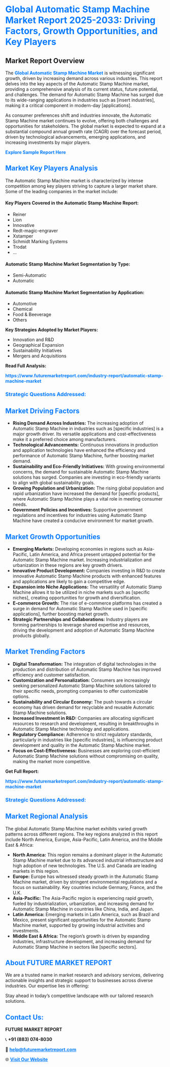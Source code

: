 <h1 style="color: #007BFF;">Global Automatic Stamp Machine Market Report 2025-2033: Driving Factors, Growth Opportunities, and Key Players</h1>

<section id="overview">
<h2>Market Report Overview</h2>
<p>The <a href="https://www.futuremarketreport.com/industry-report/automatic-stamp-machine-market" style="color: #007BFF; text-decoration: none;"><strong>Global Automatic Stamp Machine Market</strong></a> is witnessing significant growth, driven by increasing demand across various industries. This report delves into the key aspects of the Automatic Stamp Machine market, providing a comprehensive analysis of its current status, future potential, and challenges. The demand for Automatic Stamp Machine has surged due to its wide-ranging applications in industries such as [insert industries], making it a critical component in modern-day [applications].</p>
<p>As consumer preferences shift and industries innovate, the Automatic Stamp Machine market continues to evolve, offering both challenges and opportunities for stakeholders. The global market is expected to expand at a substantial compound annual growth rate (CAGR) over the forecast period, driven by technological advancements, emerging applications, and increasing investments by major players.</p>
</section>

<section id="overview">
<p><a href="https://www.futuremarketreport.com/request-sample/reportId=96599" style="color: #007BFF; text-decoration: none;"><strong>Explore Sample Report Here</strong></a></p>
</section>

<section id="key-players">
<h2 style="color: #007BFF;">Market Key Players Analysis</h2>
<p>The Automatic Stamp Machine market is characterized by intense competition among key players striving to capture a larger market share. Some of the leading companies in the market include:</p>
<h4>Key Players Covered in the Automatic Stamp Machine Report:</h4>
<ul><li>Reiner</li><li>Lion</li><li>Innovative</li><li>Redt-magic-engraver</li><li>Xstamper</li><li>Schmidt Marking Systems</li><li>Trodat</li><li>...</li></ul>
<h4>Automatic Stamp Machine Market Segmentation by Type:</h4>
<ul><li>Semi-Automatic</li><li>Automatic</li></ul>

<h4>Automatic Stamp Machine Market Segmentation by Application:</h4>
<ul><li>Automotive</li><li>Chemical</li><li>Food &amp; Beeverage</li><li>Others</li></ul>
<p><strong>Key Strategies Adopted by Market Players:</strong></p>
<ul>
<li>Innovation and R&D</li>
<li>Geographical Expansion</li>
<li>Sustainability Initiatives</li>
<li>Mergers and Acquisitions</li>
</ul>
</section>

<section>
<p><strong>Read Full Analysis: </strong></p><a href="https://www.futuremarketreport.com/industry-report/automatic-stamp-machine-market" style="color: #007BFF; text-decoration: none;"><strong>https://www.futuremarketreport.com/industry-report/automatic-stamp-machine-market</strong></a>
<h3 style="color: #007BFF;">Strategic Questions Addressed:</h3>
</section>

<section id="driving-factors">
<h2 style="color: #007BFF;">Market Driving Factors</h2>
<ul>
<li><strong>Rising Demand Across Industries:</strong> The increasing adoption of Automatic Stamp Machine in industries such as [specific industries] is a major growth driver. Its versatile applications and cost-effectiveness make it a preferred choice among manufacturers.</li>
<li><strong>Technological Advancements:</strong> Continuous innovations in production and application technologies have enhanced the efficiency and performance of Automatic Stamp Machine, further boosting market demand.</li>
<li><strong>Sustainability and Eco-Friendly Initiatives:</strong> With growing environmental concerns, the demand for sustainable Automatic Stamp Machine solutions has surged. Companies are investing in eco-friendly variants to align with global sustainability goals.</li>
<li><strong>Growing Population and Urbanization:</strong> The rising global population and rapid urbanization have increased the demand for [specific products], where Automatic Stamp Machine plays a vital role in meeting consumer needs.</li>
<li><strong>Government Policies and Incentives:</strong> Supportive government regulations and incentives for industries using Automatic Stamp Machine have created a conducive environment for market growth.</li>
</ul>
</section>

<section id="growth-opportunities">
<h2 style="color: #007BFF;">Market Growth Opportunities</h2>
<ul>
<li><strong>Emerging Markets:</strong> Developing economies in regions such as Asia-Pacific, Latin America, and Africa present untapped potential for the Automatic Stamp Machine market. Increasing industrialization and urbanization in these regions are key growth drivers.</li>
<li><strong>Innovative Product Development:</strong> Companies investing in R&D to create innovative Automatic Stamp Machine products with enhanced features and applications are likely to gain a competitive edge.</li>
<li><strong>Expansion into Niche Applications:</strong> The versatility of Automatic Stamp Machine allows it to be utilized in niche markets such as [specific niches], creating opportunities for growth and diversification.</li>
<li><strong>E-commerce Growth:</strong> The rise of e-commerce platforms has created a surge in demand for Automatic Stamp Machine used in [specific applications], further boosting market growth.</li>
<li><strong>Strategic Partnerships and Collaborations:</strong> Industry players are forming partnerships to leverage shared expertise and resources, driving the development and adoption of Automatic Stamp Machine products globally.</li>
</ul>
</section>

<section id="trending-factors">
<h2 style="color: #007BFF;">Market Trending Factors</h2>
<ul>
<li><strong>Digital Transformation:</strong> The integration of digital technologies in the production and distribution of Automatic Stamp Machine has improved efficiency and customer satisfaction.</li>
<li><strong>Customization and Personalization:</strong> Consumers are increasingly seeking personalized Automatic Stamp Machine solutions tailored to their specific needs, prompting companies to offer customizable options.</li>
<li><strong>Sustainability and Circular Economy:</strong> The push towards a circular economy has driven demand for recyclable and reusable Automatic Stamp Machine solutions.</li>
<li><strong>Increased Investment in R&D:</strong> Companies are allocating significant resources to research and development, resulting in breakthroughs in Automatic Stamp Machine technology and applications.</li>
<li><strong>Regulatory Compliance:</strong> Adherence to strict regulatory standards, particularly in industries like [specific industries], is influencing product development and quality in the Automatic Stamp Machine market.</li>
<li><strong>Focus on Cost-Effectiveness:</strong> Businesses are exploring cost-efficient Automatic Stamp Machine solutions without compromising on quality, making the market more competitive.</li>
</ul>
</section>

<section>
<p><strong>Get Full Report: </strong></p><a href="https://www.futuremarketreport.com/industry-report/automatic-stamp-machine-market" style="color: #007BFF; text-decoration: none;"><strong>https://www.futuremarketreport.com/industry-report/automatic-stamp-machine-market</strong></a>
<h3 style="color: #007BFF;">Strategic Questions Addressed:</h3>
</section>


<section id="regional-analysis">
<h2 style="color: #007BFF;">Market Regional Analysis</h2>
<p>The global Automatic Stamp Machine market exhibits varied growth patterns across different regions. The key regions analyzed in this report include North America, Europe, Asia-Pacific, Latin America, and the Middle East & Africa:</p>
<ul>
<li><strong>North America:</strong> This region remains a dominant player in the Automatic Stamp Machine market due to its advanced industrial infrastructure and high adoption of new technologies. The U.S. and Canada are leading markets in this region.</li>
<li><strong>Europe:</strong> Europe has witnessed steady growth in the Automatic Stamp Machine market, driven by stringent environmental regulations and a focus on sustainability. Key countries include Germany, France, and the U.K.</li>
<li><strong>Asia-Pacific:</strong> The Asia-Pacific region is experiencing rapid growth, fueled by industrialization, urbanization, and increasing demand for Automatic Stamp Machine in countries like China, India, and Japan.</li>
<li><strong>Latin America:</strong> Emerging markets in Latin America, such as Brazil and Mexico, present significant opportunities for the Automatic Stamp Machine market, supported by growing industrial activities and investments.</li>
<li><strong>Middle East & Africa:</strong> The region’s growth is driven by expanding industries, infrastructure development, and increasing demand for Automatic Stamp Machine in sectors like [specific sectors].</li>
</ul>
</section>

<footer>
<h2 style="color: #007BFF;">About FUTURE MARKET REPORT</h2>
<p>We are a trusted name in market research and advisory services, delivering actionable insights and strategic support to businesses across diverse industries. Our expertise lies in offering:</p>

<p>Stay ahead in today’s competitive landscape with our tailored research solutions.</p>

<h2 style="color: #007BFF;">Contact Us:</h2>
<p><strong>FUTURE MARKET REPORT</strong></p>
<p>📞 <strong>+91 (883) 074-8030</strong></p>
<p>📧 <strong><a href="mailto:help@futuremarketreport.com" style="color: #007BFF;">help@futuremarketreport.com</a></strong></p>
<p>🌐 <strong><a href="https://www.futuremarketreport.com/" style="color: #007BFF;">Visit Our Website</a></strong></p>
</footer>